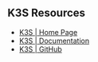 ## K3S Resources
- [K3S | Home Page](https://k3s.io/)
- [K3S | Documentation](https://rancher.com/docs/k3s/latest/en/)
- [K3S | GitHub](https://github.com/k3s-io/k3s/blob/master/README.md)
